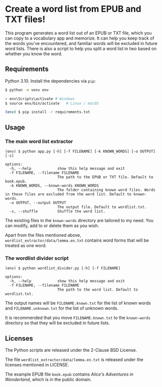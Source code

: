 # Create a word list from EPUB and TXT files!

This program generates a word list out of an EPUB or TXT file, which you can copy to
a vocabulary app and memorize. It can help you keep track of the words you've encountered,
and familiar words will be excluded in future word lists. There is also a script to help
you split a word list in two based on whether you know the word.

## Requirements

Python 3.10. Install the dependencies via `pip`:

```bash
$ python -m venv env

> env\Scripts\activate # Windows
$ source env/bin/activate   # Linux / macOS

(env) $ pip install -r requirements.txt
```

## Usage

### The main word list extractor

```
(env) $ python app.py [-h] [-f FILENAME] [-k KNOWN_WORDS] [-o OUTPUT] [-s]

options:
  -h, --help            show this help message and exit
  -f FILENAME, --filename FILENAME
                        The path to the EPUB or TXT file. Default to book.epub.
  -k KNOWN_WORDS, --known-words KNOWN_WORDS
                        The folder containing known word files. Words in these files are excluded from the word list. Default to known-words.
  -o OUTPUT, --output OUTPUT
                        The output file. Default to wordlist.txt.
  -s, --shuffle         Shuffle the word list.
```

The existing files in the `known-words` directory are tailored to my need. You can modify, add to or delete them as you wish.

Apart from the files mentioned above, `wordlist_extractor/data/lemma.en.txt` contains word forms that will be treated as one word. 

### The wordlist divider script

```
(env) $ python wordlist_divider.py [-h] [-f FILENAME]

options:
  -h, --help            show this help message and exit
  -f FILENAME, --filename FILENAME
                        The path to the word list. Default to wordlist.txt.
```

The output names will be `FILENAME.known.txt` for the list of known words and `FILENAME.unknown.txt` for the list of unknown words.

It is recommended that you move `FILENAME.known.txt` to the `known-words` directory so that they will be excluded in future lists.

## Licenses

The Python scripts are released under the 2-Clause BSD License.

The file `wordlist_extractor/data/lemma.en.txt` is released under the licenses mentioned in LICENSE.

The example EPUB file `book.epub` contains *Alice's Adventures in Wonderland*, which is in the public domain.
